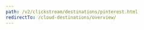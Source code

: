 ```yaml
---
path: /v2/clickstream/destinations/pinterest.html
redirectTo: /cloud-destinations/overview/
---
```

